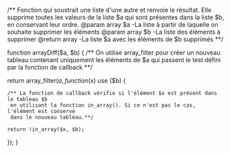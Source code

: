 /**
 Fonction qui soustrait une liste d'une autre et renvoie le résultat.
 Elle supprime toutes les valeurs de la liste $a qui sont présentes dans la liste $b,
 en conservant leur ordre.
     @param array $a  -La liste à partir de laquelle on souhaite supprimer les éléments
     @param array $b  -La liste des éléments à supprimer
     @return array    -La liste $a avec les éléments de $b supprimés
**/


function arrayDiff($a, $b) {
  /** On utilise array_filter pour créer un nouveau tableau contenant
  uniquement les éléments de $a qui passent le test défini par la fonction de callback **/
 
return array_filter($a, function($x) use ($b) {

    /** La fonction de callback vérifie si l'élément $x est présent dans le tableau $b
     en utilisant la fonction in_array(). Si ce n'est pas le cas, l'élément est conservé
     dans le nouveau tableau.**/

    return !in_array($x, $b);
  });
}
